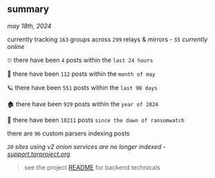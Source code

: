 
## summary
_may 18th, 2024_

currently tracking `163` groups across `299` relays & mirrors - _`55` currently online_

⏲ there have been `4` posts within the `last 24 hours`

🦈 there have been `112` posts within the `month of may`

🪐 there have been `551` posts within the `last 90 days`

🏚 there have been `929` posts within the `year of 2024`

🦕 there have been `10211` posts `since the dawn of ransomwatch`

there are `96` custom parsers indexing posts

_`20` sites using v2 onion services are no longer indexed - [support.torproject.org](https://support.torproject.org/onionservices/v2-deprecation/)_

> see the project [README](https://github.com/joshhighet/ransomwatch#ransomwatch--) for backend technicals
